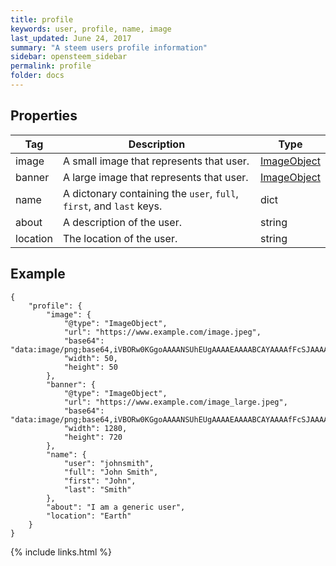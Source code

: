 ```yaml
---
title: profile
keywords: user, profile, name, image
last_updated: June 24, 2017
summary: "A steem users profile information"
sidebar: opensteem_sidebar
permalink: profile
folder: docs
---
```

## Properties

<div class="table-responsive">
  <table class="table">
    <thead>
      <tr>
        <th>Tag</th>
        <th>Description</th>
        <th>Type</th>
      </tr>
    </thead>
    <tbody>
      <tr>
        <td>image</td>
        <td>A small image that represents that user.</td>
        <td><a href="/ImageObject">ImageObject</a></td>
      </tr>
      <tr>
        <td>banner</td>
        <td>A large image that represents that user.</td>
        <td><a href="/ImageObject">ImageObject</a></td>
      </tr>
      <tr>
        <td>name</td>
        <td>A dictonary containing the <code>user</code>, <code>full</code>, <code>first</code>, and <code>last</code> keys.</td>
        <td>dict</td>
      </tr>
      <tr>
        <td>about</td>
        <td>A description of the user.</td>
        <td>string</td>
      </tr>
      <tr>
        <td>location</td>
        <td>The location of the user.</td>
        <td>string</td>
      </tr>
    </tbody>
  </table>
</div>

## Example

    {
    	"profile": {
    		"image": {
    			"@type": "ImageObject",
    			"url": "https://www.example.com/image.jpeg",
    			"base64": "data:image/png;base64,iVBORw0KGgoAAAANSUhEUgAAAAEAAAABCAYAAAAfFcSJAAAABmJLR0QA/wD/AP+gvaeTAAAACXBIWXMAAAsTAAALEwEAmpwYAAAAB3RJTUUH4QYYFRgqSGzYQwAAAA1JREFUCNdjYGBg+A8AAQQBAKTgrDEAAAAASUVORK5CYII=",
    			"width": 50,
    			"height": 50
    		},
    		"banner": {
    			"@type": "ImageObject",
    			"url": "https://www.example.com/image_large.jpeg",
    			"base64": "data:image/png;base64,iVBORw0KGgoAAAANSUhEUgAAAAEAAAABCAYAAAAfFcSJAAAABmJLR0QA/wD/AP+gvaeTAAAACXBIWXMAAAsTAAALEwEAmpwYAAAAB3RJTUUH4QYYFRgqSGzYQwAAAA1JREFUCNdjYGBg+A8AAQQBAKTgrDEAAAAASUVORK5CYII=",
    			"width": 1280,
    			"height": 720
    		},
    		"name": {
    			"user": "johnsmith",
    			"full": "John Smith",
    			"first": "John",
    			"last": "Smith"
    		},
    		"about": "I am a generic user",
    		"location": "Earth"
    	}
    }

{% include links.html %}
